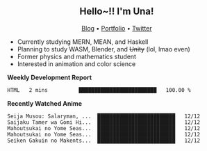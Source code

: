 <h2 align="center">
  Hello~!! I'm Una!
</h2>

<p align="center">
  <a href="https://anarchy.website/">Blog</a> &bull;
  <a href="https://una-ada.github.io/">Portfolio</a> &bull;
  <a href="https://twitter.com/xn__z7x">Twitter</a>
</p>

- Currently studying MERN, MEAN, and Haskell
- Planning to study WASM, Blender, and ~~Unity~~ (lol, lmao even)
- Former physics and mathematics student
- Interested in animation and color science

**Weekly Development Report**

<!--START_SECTION:waka-->

```txt
HTML   2 mins          █████████████████████████   100.00 %
```

<!--END_SECTION:waka-->

**Recently Watched Anime**

<!-- RECENT-ANIME:START -->

    Seija Musou: Salaryman, ...  █████████████████████████   12/12
    Saijaku Tamer wa Gomi Hi...  █████████████████████████   12/12
    Mahoutsukai no Yome Seas...  █████████████████████████   12/12
    Mahoutsukai no Yome Seas...  █████████████████████████   12/12
    Seiken Gakuin no Makents...  █████████████████████████   12/12
<!-- RECENT-ANIME:END -->
